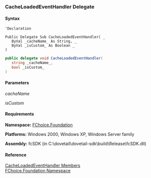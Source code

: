 ﻿### CacheLoadedEventHandler Delegate

#### Syntax

```vbnet
'Declaration

Public Delegate Sub CacheLoadedEventHandler( _
   ByVal _cacheName_ As String, _
   ByVal _isCustom_ As Boolean _
) 
```

```csharp
public delegate void CacheLoadedEventHandler( 
   string _cacheName_,
   bool _isCustom_
)
```

#### Parameters

_cacheName_

_isCustom_

#### Requirements

**Namespace:** [FChoice.Foundation](fcSDK~FChoice.Foundation_namespace.md)

**Platforms:** Windows 2000, Windows XP, Windows Server family

**Assembly:** fcSDK (in C:\\dovetail\\dovetail-sdk\\build\\Release\\fcSDK.dll)

#### Reference

[CacheLoadedEventHandler Members](fcSDK~FChoice.Foundation.CacheLoadedEventHandler.md)  
[FChoice.Foundation Namespace](fcSDK~FChoice.Foundation_namespace.md)